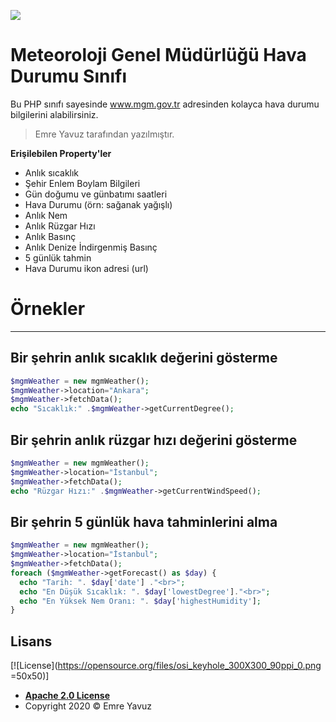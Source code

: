 ![](https://i.ibb.co/8r0K7fW/banner.png)

# Meteoroloji Genel Müdürlüğü Hava Durumu Sınıfı

Bu PHP sınıfı sayesinde www.mgm.gov.tr adresinden kolayca hava durumu bilgilerini alabilirsiniz. 
> Emre Yavuz tarafından yazılmıştır.

**Erişilebilen Property'ler**

- Anlık sıcaklık
- Şehir Enlem Boylam Bilgileri
- Gün doğumu ve günbatımı saatleri
- Hava Durumu (örn: sağanak yağışlı)
- Anlık Nem
- Anlık Rüzgar Hızı
- Anlık Basınç
- Anlık Denize İndirgenmiş Basınç
- 5 günlük tahmin
- Hava Durumu ikon adresi (url)


# Örnekler
---
## Bir şehrin anlık sıcaklık değerini gösterme

```php
$mgmWeather = new mgmWeather();
$mgmWeather->location="Ankara";
$mgmWeather->fetchData();
echo "Sıcaklık:" .$mgmWeather->getCurrentDegree();
```



## Bir şehrin anlık rüzgar hızı değerini gösterme

```php
$mgmWeather = new mgmWeather();
$mgmWeather->location="İstanbul";
$mgmWeather->fetchData();
echo "Rüzgar Hızı:" .$mgmWeather->getCurrentWindSpeed();
```

## Bir şehrin 5 günlük hava tahminlerini alma

```php
$mgmWeather = new mgmWeather();
$mgmWeather->location="İstanbul";
$mgmWeather->fetchData();
foreach ($mgmWeather->getForecast() as $day) {
  echo "Tarih: ". $day['date'] ."<br>";
  echo "En Düşük Sıcaklık: ". $day['lowestDegree']."<br>";
  echo "En Yüksek Nem Oranı: ". $day['highestHumidity'];
}
```

## Lisans

[![License](https://opensource.org/files/osi_keyhole_300X300_90ppi_0.png =50x50)]

- **[Apache 2.0 License](https://www.apache.org/licenses/LICENSE-2.0)**
- Copyright 2020 © Emre Yavuz
